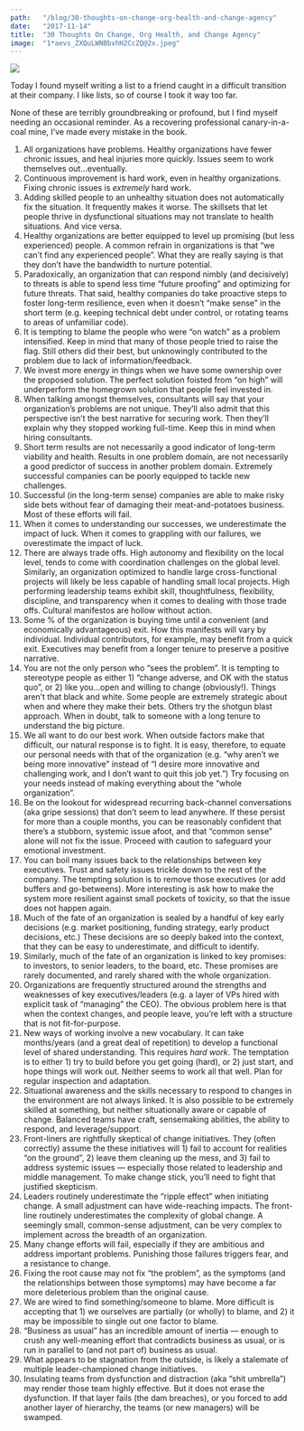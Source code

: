 ```yaml
---
path:	"/blog/30-thoughts-on-change-org-health-and-change-agency"
date:	"2017-11-14"
title:	"30 Thoughts On Change, Org Health, and Change Agency"
image:	"1*aevs_ZXQuLWNBbvhH2CcZQ@2x.jpeg"
---
```


![](/images/1*aevs_ZXQuLWNBbvhH2CcZQ@2x.jpeg)

Today I found myself writing a list to a friend caught in a difficult transition at their company. I like lists, so of course I took it way too far.

None of these are terribly groundbreaking or profound, but I find myself needing an occasional reminder. As a recovering professional canary-in-a-coal mine, I’ve made every mistake in the book.

1. All organizations have problems. Healthy organizations have fewer chronic issues, and heal injuries more quickly. Issues seem to work themselves out…eventually.
2. Continuous improvement is hard work, even in healthy organizations. Fixing chronic issues is *extremely* hard work.
3. Adding skilled people to an unhealthy situation does not automatically fix the situation. It frequently makes it worse. The skillsets that let people thrive in dysfunctional situations may not translate to health situations. And vice versa.
4. Healthy organizations are better equipped to level up promising (but less experienced) people. A common refrain in organizations is that “we can’t find any experienced people”. What they are really saying is that they don’t have the bandwidth to nurture potential.
5. Paradoxically, an organization that can respond nimbly (and decisively) to threats is able to spend less time “future proofing” and optimizing for future threats. That said, healthy companies do take proactive steps to foster long-term resilience, even when it doesn’t “make sense” in the short term (e.g. keeping technical debt under control, or rotating teams to areas of unfamiliar code).
6. It is tempting to blame the people who were “on watch” as a problem intensified. Keep in mind that many of those people tried to raise the flag. Still others did their best, but unknowingly contributed to the problem due to lack of information/feedback.
7. We invest more energy in things when we have some ownership over the proposed solution. The perfect solution foisted from “on high” will underperform the homegrown solution that people feel invested in.
8. When talking amongst themselves, consultants will say that your organization’s problems are not unique. They’ll also admit that this perspective isn’t the best narrative for securing work. Then they’ll explain why they stopped working full-time. Keep this in mind when hiring consultants.
9. Short term results are not necessarily a good indicator of long-term viability and health. Results in one problem domain, are not necessarily a good predictor of success in another problem domain. Extremely successful companies can be poorly equipped to tackle new challenges.
10. Successful (in the long-term sense) companies are able to make risky side bets without fear of damaging their meat-and-potatoes business. Most of these efforts will fail.
11. When it comes to understanding our successes, we underestimate the impact of luck. When it comes to grappling with our failures, we overestimate the impact of luck.
12. There are always trade offs. High autonomy and flexibility on the local level, tends to come with coordination challenges on the global level. Similarly, an organization optimized to handle large cross-functional projects will likely be less capable of handling small local projects. High performing leadership teams exhibit skill, thoughtfulness, flexibility, discipline, and transparency when it comes to dealing with those trade offs. Cultural manifestos are hollow without action.
13. Some % of the organization is buying time until a convenient (and economically advantageous) exit. How this manifests will vary by individual. Individual contributors, for example, may benefit from a quick exit. Executives may benefit from a longer tenure to preserve a positive narrative.
14. You are not the only person who “sees the problem”. It is tempting to stereotype people as either 1) “change adverse, and OK with the status quo”, or 2) like you…open and willing to change (obviously!). Things aren’t that black and white. Some people are extremely strategic about when and where they make their bets. Others try the shotgun blast approach. When in doubt, talk to someone with a long tenure to understand the big picture.
15. We all want to do our best work. When outside factors make that difficult, our natural response is to fight. It is easy, therefore, to equate our personal needs with that of the organization (e.g. “why aren’t we being more innovative” instead of “I desire more innovative and challenging work, and I don’t want to quit this job yet.”) Try focusing on your needs instead of making everything about the “whole organization”.
16. Be on the lookout for widespread recurring back-channel conversations (aka gripe sessions) that don’t seem to lead anywhere. If these persist for more than a couple months, you can be reasonably confident that there’s a stubborn, systemic issue afoot, and that “common sense” alone will not fix the issue. Proceed with caution to safeguard your emotional investment.
17. You can boil many issues back to the relationships between key executives. Trust and safety issues trickle down to the rest of the company. The tempting solution is to remove those executives (or add buffers and go-betweens). More interesting is ask how to make the system more resilient against small pockets of toxicity, so that the issue does not happen again.
18. Much of the fate of an organization is sealed by a handful of key early decisions (e.g. market positioning, funding strategy, early product decisions, etc.) These decisions are so deeply baked into the context, that they can be easy to underestimate, and difficult to identify.
19. Similarly, much of the fate of an organization is linked to key promises: to investors, to senior leaders, to the board, etc. These promises are rarely documented, and rarely shared with the whole organization.
20. Organizations are frequently structured around the strengths and weaknesses of key executives/leaders (e.g. a layer of VPs hired with explicit task of “managing” the CEO). The obvious problem here is that when the context changes, and people leave, you’re left with a structure that is not fit-for-purpose.
21. New ways of working involve a new vocabulary. It can take months/years (and a great deal of repetition) to develop a functional level of shared understanding. This requires *hard work*. The temptation is to either 1) try to build before you get going (hard), or 2) just start, and hope things will work out. Neither seems to work all that well. Plan for regular inspection and adaptation.
22. Situational awareness and the skills necessary to respond to changes in the environment are not always linked. It is also possible to be extremely skilled at something, but neither situationally aware or capable of change. Balanced teams have craft, sensemaking abilities, the ability to respond, and leverage/support.
23. Front-liners are rightfully skeptical of change initiatives. They (often correctly) assume the these initiatives will 1) fail to account for realities “on the ground”, 2) leave them cleaning up the mess, and 3) fail to address systemic issues — especially those related to leadership and middle management. To make change stick, you’ll need to fight that justified skepticism.
24. Leaders routinely underestimate the “ripple effect” when initiating change. A small adjustment can have wide-reaching impacts. The front-line routinely underestimates the complexity of global change. A seemingly small, common-sense adjustment, can be very complex to implement across the breadth of an organization.
25. Many change efforts will fail, especially if they are ambitious and address important problems. Punishing those failures triggers fear, and a resistance to change.
26. Fixing the root cause may not fix “the problem”, as the symptoms (and the relationships between those symptoms) may have become a far more deleterious problem than the original cause.
27. We are wired to find something/someone to blame. More difficult is accepting that 1) we ourselves are partially (or wholly) to blame, and 2) it may be impossible to single out one factor to blame.
28. “Business as usual” has an incredible amount of inertia — enough to crush any well-meaning effort that contradicts business as usual, or is run in parallel to (and not part of) business as usual.
29. What appears to be stagnation from the outside, is likely a stalemate of multiple leader-championed change initiatives.
30. Insulating teams from dysfunction and distraction (aka “shit umbrella”) may render those team highly effective. But it does not erase the dysfunction. If that layer fails (the dam breaches), or you forced to add another layer of hierarchy, the teams (or new managers) will be swamped.
